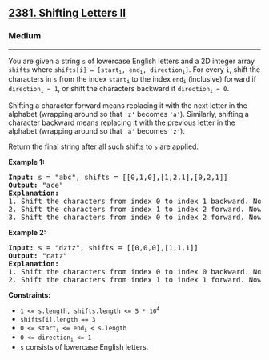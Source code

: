 <h2><a href="https://leetcode.com/problems/shifting-letters-ii">2381. Shifting Letters II</a></h2>
<h3>Medium</h3>
<hr>
<p>You are given a string <code>s</code> of lowercase English letters and a 2D integer array <code>shifts</code> where <code>shifts[i] = [start<sub>i</sub>, end<sub>i</sub>, direction<sub>i</sub>]</code>. For every <code>i</code>, shift the characters in <code>s</code> from the index <code>start<sub>i</sub></code> to the index <code>end<sub>i</sub></code> (inclusive) forward if <code>direction<sub>i</sub> = 1</code>, or shift the characters backward if <code>direction<sub>i</sub> = 0</code>.</p>

<p>Shifting a character forward means replacing it with the next letter in the alphabet (wrapping around so that <code>'z'</code> becomes <code>'a'</code>). Similarly, shifting a character backward means replacing it with the previous letter in the alphabet (wrapping around so that <code>'a'</code> becomes <code>'z'</code>).</p>

<p>Return the final string after all such shifts to <code>s</code> are applied.</p>

<p><strong>Example 1:</strong></p>
<pre>
<strong>Input:</strong> s = "abc", shifts = [[0,1,0],[1,2,1],[0,2,1]]
<strong>Output:</strong> "ace"
<strong>Explanation:</strong> 
1. Shift the characters from index 0 to index 1 backward. Now s = "zac".
2. Shift the characters from index 1 to index 2 forward. Now s = "zbd".
3. Shift the characters from index 0 to index 2 forward. Now s = "ace".
</pre>

<p><strong>Example 2:</strong></p>
<pre>
<strong>Input:</strong> s = "dztz", shifts = [[0,0,0],[1,1,1]]
<strong>Output:</strong> "catz"
<strong>Explanation:</strong> 
1. Shift the characters from index 0 to index 0 backward. Now s = "cztz".
2. Shift the characters from index 1 to index 1 forward. Now s = "catz".
</pre>

<p><strong>Constraints:</strong></p>
<ul>
    <li><code>1 <= s.length, shifts.length <= 5 * 10<sup>4</sup></code></li>
    <li><code>shifts[i].length == 3</code></li>
    <li><code>0 <= start<sub>i</sub> <= end<sub>i</sub> < s.length</code></li>
    <li><code>0 <= direction<sub>i</sub> <= 1</code></li>
    <li><code>s</code> consists of lowercase English letters.</li>
</ul>
